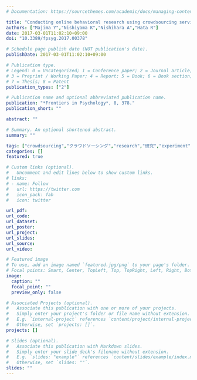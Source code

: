 ```yaml
---
# Documentation: https://sourcethemes.com/academic/docs/managing-content/

title: "Conducting online behavioral research using crowdsourcing services in Japan"
authors: ["Majima Y","Nishiyama K","Nishihara A","Hata R"]
date: 2017-03-01T11:02:10+09:00
doi: "10.3389/fpsyg.2017.00378"

# Schedule page publish date (NOT publication's date).
publishDate: 2017-03-01T11:02:10+09:00

# Publication type.
# Legend: 0 = Uncategorized; 1 = Conference paper; 2 = Journal article;
# 3 = Preprint / Working Paper; 4 = Report; 5 = Book; 6 = Book section;
# 7 = Thesis; 8 = Patent
publication_types: ["2"]

# Publication name and optional abbreviated publication name.
publication: "*Frontiers in Psychology*, 8, 378."
publication_short: ""

abstract: ""

# Summary. An optional shortened abstract.
summary: ""

tags: ["crowdsourcing","クラウドソーシング","research","研究","experiment","実験","online","オンライン"]
categories: []
featured: true

# Custom links (optional).
#   Uncomment and edit lines below to show custom links.
# links:
# - name: Follow
#   url: https://twitter.com
#   icon_pack: fab
#   icon: twitter

url_pdf:
url_code:
url_dataset:
url_poster:
url_project:
url_slides:
url_source:
url_video:

# Featured image
# To use, add an image named `featured.jpg/png` to your page's folder. 
# Focal points: Smart, Center, TopLeft, Top, TopRight, Left, Right, BottomLeft, Bottom, BottomRight.
image:
  caption: ""
  focal_point: ""
  preview_only: false

# Associated Projects (optional).
#   Associate this publication with one or more of your projects.
#   Simply enter your project's folder or file name without extension.
#   E.g. `internal-project` references `content/project/internal-project/index.md`.
#   Otherwise, set `projects: []`.
projects: []

# Slides (optional).
#   Associate this publication with Markdown slides.
#   Simply enter your slide deck's filename without extension.
#   E.g. `slides: "example"` references `content/slides/example/index.md`.
#   Otherwise, set `slides: ""`.
slides: ""
---
```


